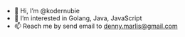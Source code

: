 - 👋 Hi, I’m @kodernubie
- 👀 I’m interested in Golang, Java, JavaScript
- 📫 Reach me by send email to denny.marlis@gmail.com

<!---
kodernubie/kodernubie is a ✨ special ✨ repository because its `README.md` (this file) appears on your GitHub profile.
You can click the Preview link to take a look at your changes.
--->
